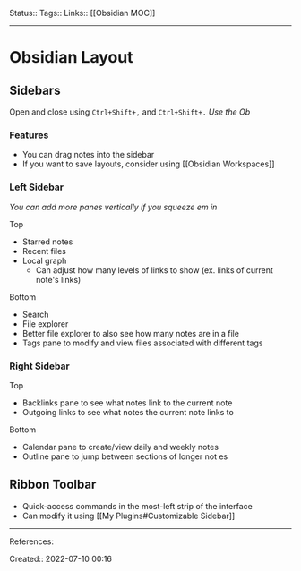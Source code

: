 Status:: 
Tags:: 
Links:: [[Obsidian MOC]]
___
# Obsidian Layout
## Sidebars
Open and close using `Ctrl+Shift+,` and `Ctrl+Shift+.`
*Use the Ob*
### Features
- You can drag notes into the sidebar
- If you want to save layouts, consider using [[Obsidian Workspaces]]
### Left Sidebar
*You can add more panes vertically if you squeeze em in*

Top
- Starred notes
- Recent files
- Local graph
	- Can adjust how many levels of links to show (ex. links of current note's links)

Bottom
- Search
- File explorer 
- Better file explorer to also see how many notes are in a file
- Tags pane to modify and view files associated with different tags
### Right Sidebar
Top
- Backlinks pane to see what notes link to the current note
- Outgoing links to see what notes the current note links to

Bottom
- Calendar pane to create/view daily and weekly notes
- Outline pane to jump between sections of longer not es
## Ribbon Toolbar
- Quick-access commands in the most-left strip of the interface
- Can modify it using [[My Plugins#Customizable Sidebar]]
___
References:

Created:: 2022-07-10 00:16